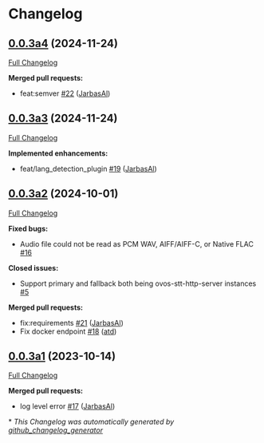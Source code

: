 # Changelog

## [0.0.3a4](https://github.com/OpenVoiceOS/ovos-stt-http-server/tree/0.0.3a4) (2024-11-24)

[Full Changelog](https://github.com/OpenVoiceOS/ovos-stt-http-server/compare/0.0.3a3...0.0.3a4)

**Merged pull requests:**

- feat:semver [\#22](https://github.com/OpenVoiceOS/ovos-stt-http-server/pull/22) ([JarbasAl](https://github.com/JarbasAl))

## [0.0.3a3](https://github.com/OpenVoiceOS/ovos-stt-http-server/tree/0.0.3a3) (2024-11-24)

[Full Changelog](https://github.com/OpenVoiceOS/ovos-stt-http-server/compare/0.0.3a2...0.0.3a3)

**Implemented enhancements:**

- feat/lang\_detection\_plugin [\#19](https://github.com/OpenVoiceOS/ovos-stt-http-server/pull/19) ([JarbasAl](https://github.com/JarbasAl))

## [0.0.3a2](https://github.com/OpenVoiceOS/ovos-stt-http-server/tree/0.0.3a2) (2024-10-01)

[Full Changelog](https://github.com/OpenVoiceOS/ovos-stt-http-server/compare/0.0.3a1...0.0.3a2)

**Fixed bugs:**

- Audio file could not be read as PCM WAV, AIFF/AIFF-C, or Native FLAC [\#16](https://github.com/OpenVoiceOS/ovos-stt-http-server/issues/16)

**Closed issues:**

- Support primary and fallback both being ovos-stt-http-server instances [\#5](https://github.com/OpenVoiceOS/ovos-stt-http-server/issues/5)

**Merged pull requests:**

- fix:requirements [\#21](https://github.com/OpenVoiceOS/ovos-stt-http-server/pull/21) ([JarbasAl](https://github.com/JarbasAl))
- Fix docker endpoint [\#18](https://github.com/OpenVoiceOS/ovos-stt-http-server/pull/18) ([atd](https://github.com/atd))

## [0.0.3a1](https://github.com/OpenVoiceOS/ovos-stt-http-server/tree/0.0.3a1) (2023-10-14)

[Full Changelog](https://github.com/OpenVoiceOS/ovos-stt-http-server/compare/0.0.2...0.0.3a1)

**Merged pull requests:**

- log level error [\#17](https://github.com/OpenVoiceOS/ovos-stt-http-server/pull/17) ([JarbasAl](https://github.com/JarbasAl))



\* *This Changelog was automatically generated by [github_changelog_generator](https://github.com/github-changelog-generator/github-changelog-generator)*
